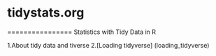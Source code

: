 # tidystats.org
================
Statistics with Tidy Data in R

1.About tidy data and tiverse
2.[Loading tidyverse] (loading_tidyverse)

